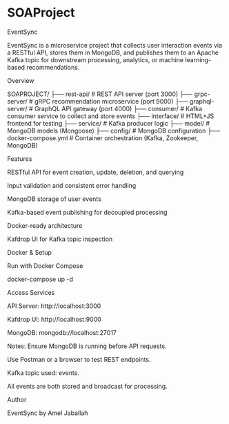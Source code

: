# SOAProject 
EventSync

EventSync is a microservice project that collects user interaction events via a RESTful API, stores them in MongoDB, and publishes them to an Apache Kafka topic for downstream processing, analytics, or machine learning-based recommendations.

Overview

SOAPROJECT/
├── rest-api/           # REST API server (port 3000)
├── grpc-server/        # gRPC recommendation microservice (port 9000)
├── graphql-server/     # GraphQL API gateway (port 4000)
├── consumer/           # Kafka consumer service to collect and store events
├── interface/          # HTML+JS frontend for testing
├── service/            # Kafka producer logic
├── model/              # MongoDB models (Mongoose)
├── config/             # MongoDB configuration
├── docker-compose.yml  # Container orchestration (Kafka, Zookeeper, MongoDB)

Features

RESTful API for event creation, update, deletion, and querying

Input validation and consistent error handling

MongoDB storage of user events

Kafka-based event publishing for decoupled processing

Docker-ready architecture

Kafdrop UI for Kafka topic inspection

 Docker & Setup

Run with Docker Compose

docker-compose up -d

Access Services

API Server: http://localhost:3000

Kafdrop UI: http://localhost:9000

MongoDB: mongodb://localhost:27017

Notes:
Ensure MongoDB is running before API requests.

Use Postman or a browser to test REST endpoints.

Kafka topic used: events.

All events are both stored and broadcast for processing.


Author

EventSync by Amel Jaballah
